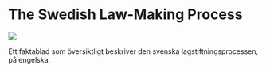 # The Swedish Law-Making Process

![](/contentassets/b9f0612ee680477f931b174b53ef2d12/omslag_the-swedish-law-making-process/?width=150&quality=85)


Ett faktablad som översiktligt beskriver den svenska lagstiftningsprocessen, på engelska.
